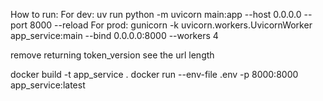 How to run:
For dev:
uv run python -m uvicorn main:app --host 0.0.0.0 --port 8000 --reload
For prod:
gunicorn -k uvicorn.workers.UvicornWorker app_service:main --bind 0.0.0.0:8000 --workers 4

remove returning token_version 
see the url length



docker build -t app_service .
docker run --env-file .env -p 8000:8000 app_service:latest